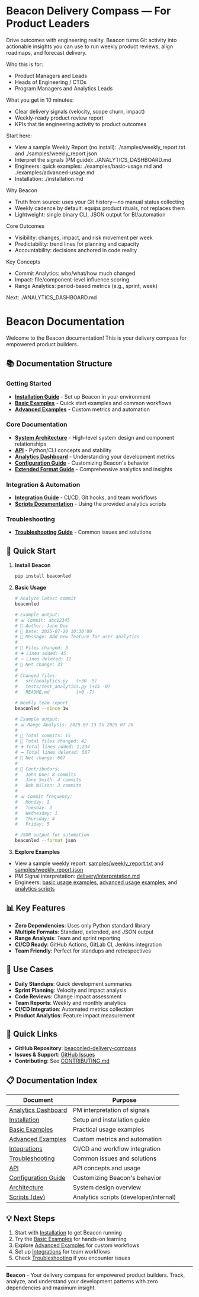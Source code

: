 # Beacon Delivery Compass — For Product Leaders

Drive outcomes with engineering reality. Beacon turns Git activity into actionable insights you can use to run weekly product reviews, align roadmaps, and forecast delivery.

Who this is for:
- Product Managers and Leads
- Heads of Engineering / CTOs
- Program Managers and Analytics Leads

What you get in 10 minutes:
- Clear delivery signals (velocity, scope churn, impact)
- Weekly-ready product review report
- KPIs that tie engineering activity to product outcomes

Start here:
- View a sample Weekly Report (no install): ./samples/weekly_report.txt and ./samples/weekly_report.json
- Interpret the signals (PM guide): ./ANALYTICS_DASHBOARD.md
- Engineers: quick examples: ./examples/basic-usage.md and ./examples/advanced-usage.md
- Installation: ./installation.md

Why Beacon
- Truth from source: uses your Git history—no manual status collecting
- Weekly cadence by default: equips product rituals, not replaces them
- Lightweight: single binary CLI, JSON output for BI/automation

Core Outcomes
- Visibility: changes, impact, and risk movement per week
- Predictability: trend lines for planning and capacity
- Accountability: decisions anchored in code reality

Key Concepts
- Commit Analytics: who/what/how much changed
- Impact: file/component-level influence scoring
- Range Analytics: period-based metrics (e.g., sprint, week)

Next: ./ANALYTICS_DASHBOARD.md

# Beacon Documentation

Welcome to the Beacon documentation! This is your delivery compass for empowered product builders.

## 📚 Documentation Structure

### Getting Started
- **[Installation Guide](installation.md)** - Set up Beacon in your environment
- **[Basic Examples](examples/basic-usage.md)** - Quick start examples and common workflows
- **[Advanced Examples](examples/advanced-usage.md)** - Custom metrics and automation

### Core Documentation
- **[System Architecture](architecture.md)** - High-level system design and component relationships
- **[API](api/api.md)** - Python/CLI concepts and stability
- **[Analytics Dashboard](ANALYTICS_DASHBOARD.md)** - Understanding your development metrics
- **[Configuration Guide](configuration.md)** - Customizing Beacon's behavior
- **[Extended Format Guide](extended-format-guide.md)** - Comprehensive analytics and insights

### Integration & Automation
- **[Integration Guide](integrations.md)** - CI/CD, Git hooks, and team workflows
- **[Scripts Documentation](development/scripts.md)** - Using the provided analytics scripts

### Troubleshooting
- **[Troubleshooting Guide](troubleshooting.md)** - Common issues and solutions

## 🚀 Quick Start

1. **Install Beacon**
   ```bash
   pip install beaconled
   ```

2. **Basic Usage**
   ```bash
   # Analyze latest commit
   beaconled

   # Example output:
   # 📊 Commit: abc12345
   # 👤 Author: John Doe
   # 📅 Date: 2025-07-20 10:30:00
   # 💬 Message: Add new feature for user analytics
   #
   # 📂 Files changed: 3
   # ➕ Lines added: 45
   # ➖ Lines deleted: 12
   # 🔀 Net change: 33
   #
   # Changed files:
   #   src/analytics.py   (+30 -5)
   #   tests/test_analytics.py (+15 -0)
   #   README.md          (+0 -7)

   # Weekly team report
   beaconled --since 1w

   # Example output:
   # 📊 Range Analysis: 2025-07-13 to 2025-07-20
   #
   # 📂 Total commits: 15
   # 📂 Total files changed: 42
   # ➕ Total lines added: 1,234
   # ➖ Total lines deleted: 567
   # 🔀 Net change: 667
   #
   # 👥 Contributors:
   #   John Doe: 8 commits
   #   Jane Smith: 4 commits
   #   Bob Wilson: 3 commits
   #
   # 📊 Commit frequency:
   #   Monday: 2
   #   Tuesday: 3
   #   Wednesday: 1
   #   Thursday: 4
   #   Friday: 5

   # JSON output for automation
   beaconled --format json
   ```

3. **Explore Examples**
- View a sample weekly report: [samples/weekly_report.txt](samples/weekly_report.txt) and [samples/weekly_report.json](samples/weekly_report.json)
- PM Signal interpretation: [delivery/interpretation.md](delivery/interpretation.md)
- Engineers: [basic usage examples](examples/basic-usage.md), [advanced usage examples](examples/advanced-usage.md), and [analytics scripts](../scripts/)

## 📊 Key Features

- **Zero Dependencies**: Uses only Python standard library
- **Multiple Formats**: Standard, extended, and JSON output
- **Range Analysis**: Team and sprint reporting
- **CI/CD Ready**: GitHub Actions, GitLab CI, Jenkins integration
- **Team Friendly**: Perfect for standups and retrospectives

## 🎯 Use Cases

- **Daily Standups**: Quick development summaries
- **Sprint Planning**: Velocity and impact analysis
- **Code Reviews**: Change impact assessment
- **Team Reports**: Weekly and monthly analytics
- **CI/CD Integration**: Automated metrics collection
- **Product Analytics**: Feature impact measurement

## 🔗 Quick Links

- **GitHub Repository**: [beaconled-delivery-compass](https://github.com/shrwnsan/beaconled-delivery-compass)
- **Issues & Support**: [GitHub Issues](https://github.com/shrwnsan/beaconled-delivery-compass/issues)
- **Contributing**: See [CONTRIBUTING.md](../CONTRIBUTING.md)

## 📋 Documentation Index

| Document | Purpose |
|----------|---------|
| [Analytics Dashboard](ANALYTICS_DASHBOARD.md) | PM interpretation of signals |
| [Installation](installation.md) | Setup and installation guide |
| [Basic Examples](examples/basic-usage.md) | Practical usage examples |
| [Advanced Examples](examples/advanced-usage.md) | Custom metrics and automation |
| [Integrations](delivery/integrations.md) | CI/CD and workflow integration |
| [Troubleshooting](troubleshooting.md) | Common issues and solutions |
| [API](api/api.md) | API concepts and usage |
| [Configuration Guide](configuration.md) | Customizing Beacon's behavior |
| [Architecture](architecture.md) | System design overview |
| [Scripts (dev)](development/scripts.md) | Analytics scripts (developer/internal) |

## 💡 Next Steps

1. Start with [Installation](installation.md) to get Beacon running
2. Try the [Basic Examples](examples/basic-usage.md) for hands-on learning
3. Explore [Advanced Examples](examples/advanced-usage.md) for custom workflows
4. Set up [Integrations](delivery/integrations.md) for team workflows
5. Check [Troubleshooting](troubleshooting.md) if you encounter issues

---

**Beacon** - Your delivery compass for empowered product builders. Track, analyze, and understand your development patterns with zero dependencies and maximum insight.
